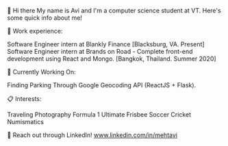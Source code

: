 👋 Hi there 
My name is Avi and I'm a computer science student at VT. Here's some quick info about me!

🚀 Work experience:

Software Engineer intern at Blankly Finance [Blacksburg, VA. Present]
Software Engineer intern at Brands on Road - Complete front-end development using React and Mongo. [Bangkok, Thailand. Summer 2020]

📍 Currently Working On:

Finding Parking Through Google Geocoding API (ReactJS + Flask).

📋 Interests:

Traveling
Photography
Formula 1
Ultimate Frisbee
Soccer
Cricket
Numismatics

💬 Reach out through LinkedIn! www.linkedin.com/in/mehtavi
